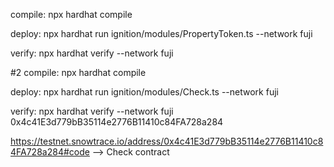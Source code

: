 compile:
npx hardhat compile

deploy:
npx hardhat run ignition/modules/PropertyToken.ts --network fuji

verify:
npx hardhat verify --network fuji <ct address>

#2
compile:
npx hardhat compile

deploy:
npx hardhat run ignition/modules/Check.ts --network fuji

verify:
npx hardhat verify --network fuji 0x4c41E3d779bB35114e2776B11410c84FA728a284

https://testnet.snowtrace.io/address/0x4c41E3d779bB35114e2776B11410c84FA728a284#code --> Check contract

